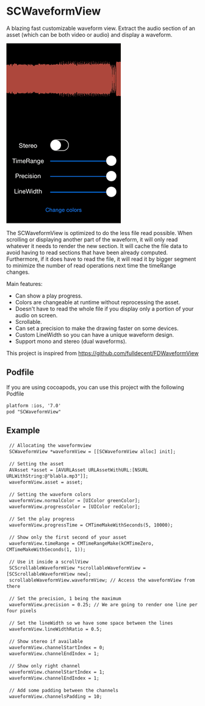 SCWaveformView
==============

A blazing fast customizable waveform view. Extract the audio section of an asset (which can be both video or audio) and display a waveform.

<img src="waveform.gif">

The SCWaveformView is optimized to do the less file read possible. When scrolling or displaying another part of the waveform, it will only read whatever it needs to render the new section. It will cache the file data to avoid having to read sections that have been already computed. Furthermore, if it does have to read the file, it will read it by bigger segment to minimize the number of read operations next time the timeRange changes.

Main features:
  * Can show a play progress.
  * Colors are changeable at runtime without reprocessing the asset.
  * Doesn't have to read the whole file if you display only a portion of your audio on screen.
  * Scrollable.
  * Can set a precision to make the drawing faster on some devices.
  * Custom LineWidth so you can have a unique waveform design.
  * Support mono and stereo (dual waveforms).

This project is inspired from https://github.com/fulldecent/FDWaveformView

Podfile
----------------

If you are using cocoapods, you can use this project with the following Podfile

    platform :ios, '7.0'
    pod "SCWaveformView"

Example
-------

     // Allocating the waveformview
     SCWaveformView *waveformView = [[SCWaveformView alloc] init];
     
     // Setting the asset
     AVAsset *asset = [AVURLAsset URLAssetWithURL:[NSURL URLWithString:@"blabla.mp3"]];
     waveformView.asset = asset;
     
     // Setting the waveform colors
     waveformView.normalColor = [UIColor greenColor];
     waveformView.progressColor = [UIColor redColor];
     
     // Set the play progress
     waveformView.progressTime = CMTimeMakeWithSeconds(5, 10000);
     
     // Show only the first second of your asset
     waveformView.timeRange = CMTimeRangeMake(kCMTimeZero, CMTimeMakeWithSeconds(1, 1));
     
     // Use it inside a scrollView
     SCScrollableWaveformView *scrollableWaveformView = [SCScrollableWaveformView new];
     scrollableWaveformView.waveformView; // Access the waveformView from there
     
     // Set the precision, 1 being the maximum
     waveformView.precision = 0.25; // We are going to render one line per four pixels
     
     // Set the lineWidth so we have some space between the lines
     waveformView.lineWidthRatio = 0.5;
     
     // Show stereo if available
     waveformView.channelStartIndex = 0;
     waveformView.channelEndIndex = 1;
     
     // Show only right channel
     waveformView.channelStartIndex = 1;
     waveformView.channelEndIndex = 1;
     
     // Add some padding between the channels
     waveformView.channelsPadding = 10;

